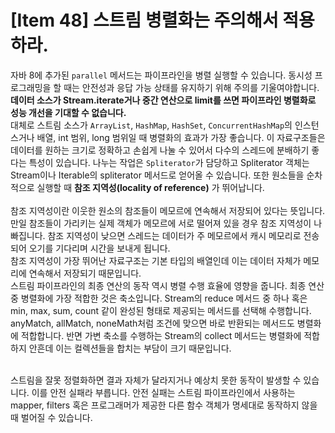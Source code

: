 # [Item 48] 스트림 병렬화는 주의해서 적용하라.

자바 8에 추가된 `parallel` 메서드는 파이프라인을 병렬 실행할 수 있습니다. 동시성 프로그래밍을 할 때는 안전성과 응답 가능 상태를 유지하기 위해 주의를 기울여야합니다. **데이터 소스가 Stream.iterate거나 중간 연산으로 limit를 쓰면 파이프라인 병렬화로 성능 개선을 기대할 수 없습니다.** </br>
대체로 스트림 소스가 `ArrayList`, `HashMap`, `HashSet`, `ConcurrentHashMap`의 인스턴스거나 배열, int 범위, long 범위일 때 병렬화의 효과가 가장 좋습니다. 이 자료구조들은 데이터를 원하는 크기로 정확하고 손쉽게 나눌 수 있어서 다수의 스레드에 분배하기 좋다는 특성이 있습니다. 나누는 작업은 `Spliterator`가 담당하고 Spliterator 객체는 Stream이나 Iterable의 spliterator 메서드로 얻어올 수 있습니다. 또한 원소들을 순차적으로 실행할 때 **참조 지역성(locality of reference)** 가 뛰어납니다.</br></br>
참조 지역성이란 이웃한 원소의 참조들이 메모르에 연속해서 저장되어 있다는 뜻입니다. 만일 참조들이 가리키는 실제 객체가 메모르에 서로 떨어져 있을 경우 참조 지역성이 나빠집니다. 참조 지역성이 낮으면 스레드는 데이터가 주 메모르에서 캐시 메모리로 전송되어 오기를 기다리며 시간을 보내게 됩니다. </br>
참조 지역성이 가장 뛰어난 자료구조는 기본 타입의 배열인데 이는 데이터 자체가 메모리에 연속해서 저장되기 때문입니다.</br>
스트림 파이프라인의 최종 연산의 동작 역시 병렬 수행 효율에 영향을 줍니다. 최종 연산 중 병렬화에 가장 적합한 것은 축소입니다. Stream의 reduce 메서드 중 하나 혹은 min, max, sum, count 같이 완성된 형태로 제공되는 메서드를 선택해 수행합니다. anyMatch, allMatch, noneMath처럼 조건에 맞으면 바로 반환되는 메서드도 병렬화에 적합합니다. 반면 가변 축소를 수행하는 Stream의 collect 메서드는 병렬화에 적합하지 안흔데 이는 컬렉션들을 합치는 부담이 크기 때문입니다.
</br>
</br>

스트림을 잘못 정렬화하면 결과 자체가 달라지거나 예상치 못한 동작이 발생할 수 있습니다. 이를 안전 실패라 부릅니다. 안전 실패는 스트림 파이프라인에서 사용하는 mapper, filters 혹은 프로그래머가 제공한 다른 함수 객체가 명세대로 동작하지 않을 때 벌어질 수 있습니다.

 
